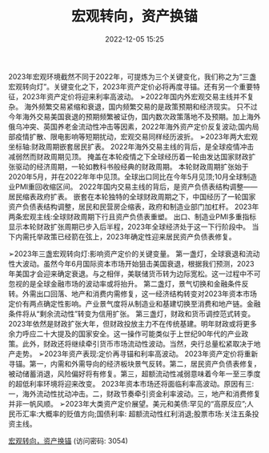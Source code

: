 ﻿---
title: 宏观转向，资产换锚
date: 2022-12-05 15:25
categories: 2023年宏观经济及资产配置展望
updated: 
---

2023年宏观环境截然不同于2022年，可提炼为三个关键变化，我们称之为“三盏宏观转向灯”。关键变化之下，2023年资产定价必将再度寻锚。还有另一个重要特征，2023年资产定价将迎来利率高波动。
➢2022年国内外宏观交易主线并不复杂。
海外频繁交易紧缩和衰退，国内频繁交易的是政策预期和经济现实。
只不过今年海外交易美国衰退的预期频繁被证伪，国内数次政策落地不及预期。加上海外俄乌冲突、英国养老金流动性冲击等因素，2022年海外资产定价反复波动;国内局部疫情扩散、限电影响等短期扰动，宏观交易同样经历波折。
➢2023年两大宏观坐标轴:财政周期嵌套居民扩表。
2022年海外交易主线的背后，是全球疫情冲击减弱然而财政周期见顶。
掩盖在本轮疫情之下全球经历着一轮由发达国家财政扩张驱动的经济周期，一轮如教科书般经典的财政周期。
本轮财政周期扩张始于2020年5月，并在2022年年中见顶。全球出口同比在今年5月见顶;10月全球制造业PMI重回收缩区间。
2022年国内交易主线的背后，是资产负债表结构调整——居民缩表政府扩表。
嵌套在本轮独特的全球财政周期之下，中国经历了一轮国家资产负债表结构调整，居民和民营房企缩表，政府和制造业部门加杠杆。
2023年两条宏观主线:全球财政周期下行且资产负债表重塑。
出口、制造业PMI多重指标显示本轮财政扩张周期已步入后半程，2023年全球经济处于这一下行阶段中。
当下内需托举政策已经箭在弦上，2023年确定性迎来居民资产负债表修复。
<!-- more -->
➢2023年三盏宏观转向灯:影响资产定价的关键变量。
第一盏灯，全球衰退和流动性大波动。虽然今年6月国际资本市场开始狙击美国衰退，根据我们预测，2023年美国才会迎来确定衰退。与之相伴，美联储货币转为边际宽松。这一过程中不可忽视的是全球金融市场的波动率或将抬升。
第二盏灯，景气切换和金融条件反转。外需出口回落、地产和消费内需修复，这一经济结构转变对2023年资本市场定价有两点确定性影响。产业景气度将从制造业和基建切换至消费和地产链。金融条件将从“剩余流动性”转变为信用扩张。
第三盏灯，财政和货币调控范式转变。2023年依然是财政扩张大年，但财政投放主力不在传统基建。明年财政或将更多余力呼应二十大提及的国家安全。这一操作可能类似于上世纪90年代的产业政策。此外，财政还将继续牵引货币市场流动性波动。当然，央行总量松紧取决于地产走势。
➢2023年资产表现:定价再寻锚和利率高波动。
2023年资产定价将重新寻锚。第一，内需和外需导向的经济板块景气反转。第二，居民资产负债表修复，被动储蓄消退，风险偏好将有修复。第三，超额流动性减弱意味着今年一至三季度的超低利率环境将迎来改变。
2023年资本市场还将面临利率高波动。原因有三:一，海外流动性扰动冲击。二，财政节奏牵引资金利率波动。三，地产和消费修复并非一帆风顺。
➢2023年大类资产定价展望。美元和美债:罕见的“高原反应”;人民币汇率:大概率的贬值方向;国债利率:
超额流动性红利消退;股票市场:关注五条投资主线。

[宏观转向，资产换锚](https://url12.ctfile.com/f/3948612-740527511-1078e9?p=3054)
(访问密码: 3054)
